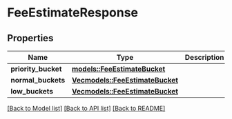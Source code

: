 # FeeEstimateResponse

## Properties

| Name                | Type                                                       | Description | Notes |
| ------------------- | ---------------------------------------------------------- | ----------- | ----- |
| **priority_bucket** | [**models::FeeEstimateBucket**](FeeEstimateBucket.md)      |             |
| **normal_buckets**  | [**Vec<models::FeeEstimateBucket>**](FeeEstimateBucket.md) |             |
| **low_buckets**     | [**Vec<models::FeeEstimateBucket>**](FeeEstimateBucket.md) |             |

[[Back to Model list]](../README.md#documentation-for-models) [[Back to API list]](../README.md#documentation-for-api-endpoints) [[Back to README]](../README.md)
